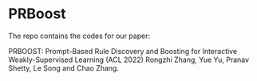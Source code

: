 # PRBoost
The repo contains the codes for our paper:

PRBOOST: Prompt-Based Rule Discovery and Boosting for Interactive Weakly-Supervised Learning (ACL 2022)
Rongzhi Zhang, Yue Yu, Pranav Shetty, Le Song and Chao Zhang.
